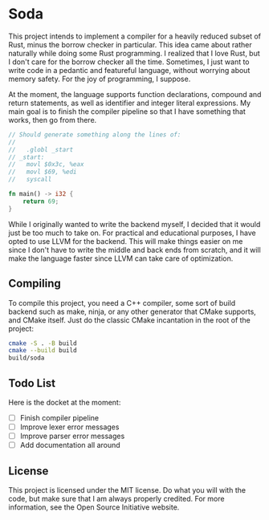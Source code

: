 # Soda

This project intends to implement a compiler for a heavily reduced subset of
Rust, minus the borrow checker in particular. This idea came about rather
naturally while doing some Rust programming. I realized that I love Rust, but I
don't care for the borrow checker all the time. Sometimes, I just want to write
code in a pedantic and featureful language, without worrying about memory
safety. For the joy of programming, I suppose.

At the moment, the language supports function declarations, compound and return
statements, as well as identifier and integer literal expressions. My main goal
is to finish the compiler pipeline so that I have something that works, then go
from there.

```rust
// Should generate something along the lines of:
//
//   .globl _start
// _start:
//   movl $0x3c, %eax
//   movl $69, %edi
//   syscall

fn main() -> i32 {
    return 69;
}
```

While I originally wanted to write the backend myself, I decided that it would
just be too much to take on. For practical and educational purposes, I have
opted to use LLVM for the backend. This will make things easier on me since I
don't have to write the middle and back ends from scratch, and it will make the
language faster since LLVM can take care of optimization.

## Compiling

To compile this project, you need a C++ compiler, some sort of build backend
such as make, ninja, or any other generator that CMake supports, and CMake
itself. Just do the classic CMake incantation in the root of the project:

```bash
cmake -S . -B build
cmake --build build
build/soda
```

## Todo List

Here is the docket at the moment:

- [ ] Finish compiler pipeline
- [ ] Improve lexer error messages
- [ ] Improve parser error messages
- [ ] Add documentation all around

## License

This project is licensed under the MIT license. Do what you will with the code,
but make sure that I am always properly credited. For more information, see the
Open Source Initiative website.
